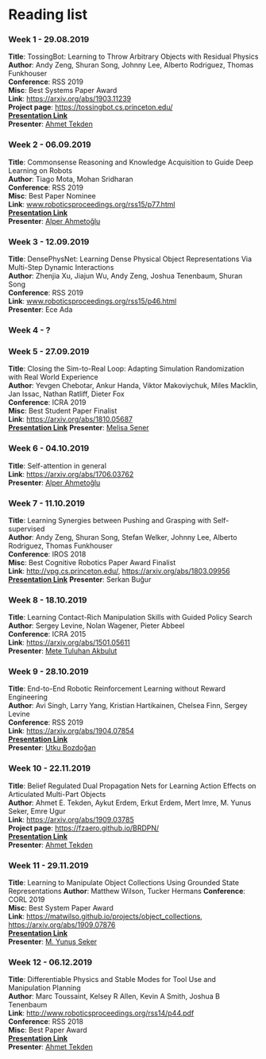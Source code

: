 # Reading list

### Week 1 - 29.08.2019

**Title**: TossingBot: Learning to Throw Arbitrary Objects with Residual Physics  
**Author**: Andy Zeng, Shuran Song, Johnny Lee, Alberto Rodriguez, Thomas Funkhouser  
**Conference**: RSS 2019  
**Misc**: Best Systems Paper Award  
**Link**: https://arxiv.org/abs/1903.11239  
**Project page**: https://tossingbot.cs.princeton.edu/  
**[Presentation Link](https://docs.google.com/presentation/d/1kyMQfFmKxTTL79eSbps_mpTUW9gAUcFz425MKSxGxE8/edit?usp=sharing)**   
**Presenter**: [Ahmet Tekden](https://github.com/fzaero)  

### Week 2 - 06.09.2019

**Title**: Commonsense Reasoning and Knowledge Acquisition to Guide Deep Learning on Robots  
**Author**: Tiago Mota, Mohan Sridharan  
**Conference**: RSS 2019  
**Misc**: Best Paper Nominee  
**Link**: www.roboticsproceedings.org/rss15/p77.html  
**[Presentation Link](https://docs.google.com/presentation/d/15tyi3EOuFhrIk6yuAzFz4T0Lqbs2MrxDW_h9ROC7gGQ/edit?usp=sharing)**  
**Presenter**: [Alper Ahmetoğlu](https://github.com/alper111)  

### Week 3 - 12.09.2019

**Title**: DensePhysNet: Learning Dense Physical Object Representations Via Multi-Step Dynamic Interactions  
**Author**: Zhenjia Xu, Jiajun Wu, Andy Zeng, Joshua Tenenbaum, Shuran Song  
**Conference**: RSS 2019  
**Link**: www.roboticsproceedings.org/rss15/p46.html  
**Presenter**: Ece Ada  

### Week 4 - ?

### Week 5 - 27.09.2019

**Title**: Closing the Sim-to-Real Loop: Adapting Simulation Randomization with Real World Experience  
**Author**: Yevgen Chebotar, Ankur Handa, Viktor Makoviychuk, Miles Macklin, Jan Issac, Nathan Ratliff, Dieter Fox  
**Conference**: ICRA 2019  
**Misc**: Best Student Paper Finalist  
**Link**: https://arxiv.org/abs/1810.05687  
**[Presentation Link](https://docs.google.com/presentation/d/1P6eSuKPYaaFf_ty-ECss3WkL_tfscFPoW0RHO-7Mlng/edit?usp=sharing)** 
**Presenter**: [Melisa Şener](https://github.com/melsener)  

### Week 6 - 04.10.2019

**Title**: Self-attention in general  
**Link**: https://arxiv.org/abs/1706.03762  
**Presenter**: [Alper Ahmetoğlu](https://github.com/alper111)

### Week 7 - 11.10.2019

**Title**: Learning Synergies between Pushing and Grasping with Self-supervised  
**Author**: Andy Zeng, Shuran Song, Stefan Welker, Johnny Lee, Alberto Rodriguez, Thomas Funkhouser  
**Conference**: IROS 2018  
**Misc**: Best Cognitive Robotics Paper Award Finalist  
**Link**: http://vpg.cs.princeton.edu/, https://arxiv.org/abs/1803.09956  
**[Presentation Link](https://docs.google.com/presentation/d/1_RQZcXS7DVPk2F1nmh-v0-GuKJX_GzjPdgUNC3QpL7E/edit?usp=sharing)** 
**Presenter**: Serkan Buğur

### Week 8 - 18.10.2019

**Title**: Learning Contact-Rich Manipulation Skills with Guided Policy Search  
**Author**: Sergey Levine, Nolan Wagener, Pieter Abbeel  
**Conference**: ICRA 2015  
**Link**: https://arxiv.org/abs/1501.05611  
**Presenter**: [Mete Tuluhan Akbulut](https://github.com/tuluhan-colors)

### Week 9 - 28.10.2019

**Title**: End-to-End Robotic Reinforcement Learning without Reward Engineering  
**Author**: Avi Singh, Larry Yang, Kristian Hartikainen, Chelsea Finn, Sergey Levine  
**Conference**: RSS 2019  
**Link**: https://arxiv.org/abs/1904.07854  
**[Presentation Link](https://docs.google.com/presentation/d/1qc0xQDQKsIse_zFT5i-U5cJEotaEWlpIhE21h7jV3lU/edit?usp=sharing)**   
**Presenter**: [Utku Bozdoğan](https://github.com/UtkuBozdogan)

### Week 10 - 22.11.2019
**Title**: Belief Regulated Dual Propagation Nets for Learning Action Effects on Articulated Multi-Part Objects  
**Author**: Ahmet E. Tekden, Aykut Erdem, Erkut Erdem, Mert Imre, M. Yunus Seker, Emre Ugur  
**Link**: https://arxiv.org/abs/1909.03785  
**Project page**: https://fzaero.github.io/BRDPN/  
**[Presentation Link](https://docs.google.com/presentation/d/1zF2ffoYaYnAmtRD3EFPQK4OFlKBPNLg0hLT8Mo3nyOw/edit?usp=sharing)**  
**Presenter**: [Ahmet Tekden](https://github.com/fzaero)  

### Week 11 - 29.11.2019
**Title**: Learning to Manipulate Object Collections Using Grounded State Representations
**Author**: Matthew Wilson, Tucker Hermans 
**Conference**: CORL 2019  
**Misc**: Best System Paper Award  
**Link**: https://matwilso.github.io/projects/object_collections, https://arxiv.org/abs/1909.07876  
**[Presentation Link](https://docs.google.com/presentation/d/1lZRP9tsMgtJIxQWgw3HajBTC7KxFGcmT1ROm4Jn3uOo/edit?usp=sharing)**  
**Presenter**: [M. Yunus Seker](https://myunusseker.github.io)


### Week 12 - 06.12.2019
**Title**: Differentiable Physics and Stable Modes for Tool Use and Manipulation Planning   
**Author**: Marc Toussaint, Kelsey R Allen, Kevin A Smith, Joshua B Tenenbaum  
**Link**: http://www.roboticsproceedings.org/rss14/p44.pdf  
**Conference**: RSS 2018   
**Misc**: Best Paper Award   
**[Presentation Link](https://docs.google.com/presentation/d/1UjQKc86Tz7PoCIoOBhW1KzQyABlHkhnOW0m011aubB4/edit?usp=sharing)**    
**Presenter**: [Ahmet Tekden](https://github.com/fzaero)  

